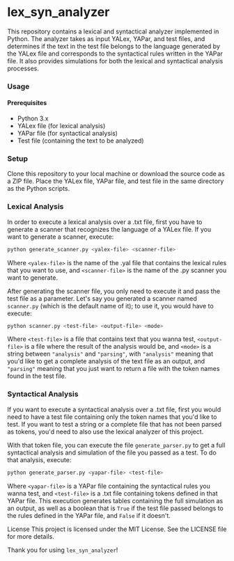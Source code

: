 # lex_syn_analyzer

This repository contains a lexical and syntactical analyzer implemented in Python. The analyzer takes as input YALex, YAPar, and test files, and determines if the text in the test file belongs to the language generated by the YALex file and corresponds to the syntactical rules written in the YAPar file. It also provides simulations for both the lexical and syntactical analysis processes.

### Usage
#### Prerequisites
- Python 3.x
- YALex file (for lexical analysis)
- YAPar file (for syntactical analysis)
- Test file (containing the text to be analyzed)

### Setup

Clone this repository to your local machine or download the source code as a ZIP file.
Place the YALex file, YAPar file, and test file in the same directory as the Python scripts.

### Lexical Analysis

In order to execute a lexical analysis over a .txt file, first you have to generate a scanner that recognizes the language of a YALex file. If you want to generate a scanner, execute:

```sh
python generate_scanner.py <yalex-file> <scanner-file>
```

Where `<yalex-file>` is the name of the .yal file that contains the lexical rules that you want to use, and `<scanner-file>` is the name of the .py scanner you want to generate.

After generating the scanner file, you only need to execute it and pass the test file as a parameter. Let's say you generated a scanner named `scanner.py` (which is the default name of it); to use it, you would have to execute:

```sh
python scanner.py <test-file> <output-file> <mode>
```

Where `<test-file>` is a file that contains text that you wanna test, `<output-file>` is a file where the result of the analysis would be, and `<mode>` is a string between `"analysis"` and `"parsing"`, with `"analysis"` meaning that you'd like to get a complete analysis of the text file as an output, and `"parsing"` meaning that you just want to return a file with the token names found in the test file.

### Syntactical Analysis

If you want to execute a syntactical analysis over a .txt file, first you would need to have a test file containing only the token names that you'd like to test. If you want to test a string or a complete file that has not been parsed as tokens, you'd need to also use the lexical analyzer of this project.

With that token file, you can execute the file `generate_parser.py` to get a full syntactical analysis and simulation of the file you passed as a test. To do that analysis, execute:

```sh
python generate_parser.py <yapar-file> <test-file>
```

Where `<yapar-file>` is a YAPar file containing the syntactical rules you wanna test, and `<test-file>` is a .txt file containing tokens defined in that YAPar file. This execution generates tables containing the full simulation as an output, as well as a boolean that is `True` if the test file passed belongs to the rules defined in the YAPar file, and `False` if it doesn't.

License
This project is licensed under the MIT License. See the LICENSE file for more details.

Thank you for using `lex_syn_analyzer`!
